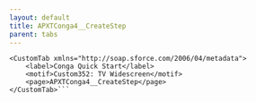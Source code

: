 ```yaml
---
layout: default
title: APXTConga4__CreateStep
parent: tabs
---
```


```<?xml version="1.0" encoding="UTF-8"?>
<CustomTab xmlns="http://soap.sforce.com/2006/04/metadata">
    <label>Conga Quick Start</label>
    <motif>Custom352: TV Widescreen</motif>
    <page>APXTConga4__CreateStep</page>
</CustomTab>```
